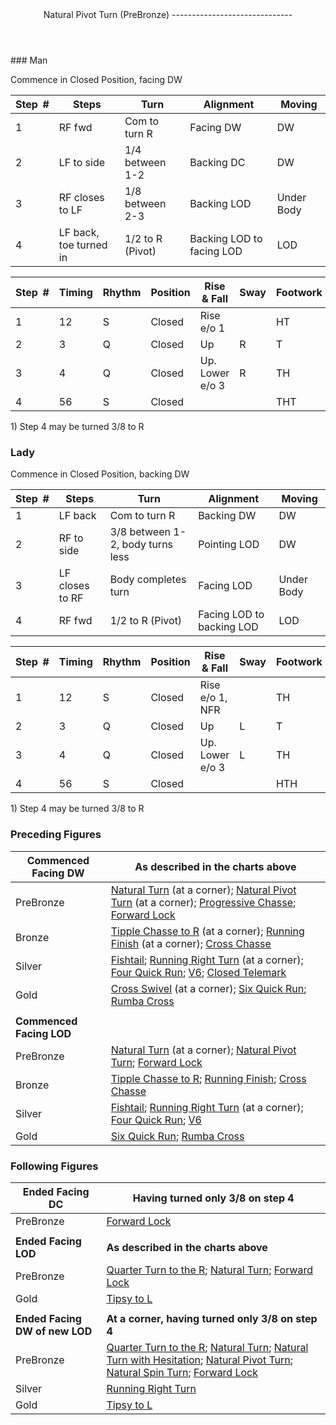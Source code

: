 <header>Natural Pivot Turn (PreBronze)
------------------------------

 </header>### Man

Commence in Closed Position, facing DW

 | **Step<span style="color:white">\_</span>\#** | **Steps** | **Turn** | **Alignment** | **Moving** |
|---|---|---|---|---|
| 1 | RF fwd | Com to turn R | Facing DW | DW |
| 2 | LF to side | 1/4 between 1-2 | Backing DC | DW |
| 3 | RF closes to LF | 1/8 between 2-3 | Backing LOD | Under Body |
| 4 | LF back, toe turned in | 1/2 to R (Pivot) | Backing LOD to facing LOD | LOD |

 | **Step<span style="color:white">\_</span>\#** | **Timing** | **Rhythm** | **Position** | **Rise &amp; Fall** | **Sway** | **Footwork** |
|---|---|---|---|---|---|---|
| 1 | 12 | S | Closed | Rise e/o 1 |  | HT |
| 2 | 3 | Q | Closed | Up | R | T |
| 3 | 4 | Q | Closed | Up. Lower e/o 3 | R | TH |
| 4 | 56 | S | Closed |  |  | THT |

1\) Step 4 may be turned 3/8 to R

### Lady

Commence in Closed Position, backing DW

 | **Step<span style="color:white">\_</span>\#** | **Steps** | **Turn** | **Alignment** | **Moving** |
|---|---|---|---|---|
| 1 | LF back | Com to turn R | Backing DW | DW |
| 2 | RF to side | 3/8 between 1-2, body turns less | Pointing LOD | DW |
| 3 | LF closes to RF | Body completes turn | Facing LOD | Under Body |
| 4 | RF fwd | 1/2 to R (Pivot) | Facing LOD to backing LOD | LOD |

 | **Step<span style="color:white">\_</span>\#** | **Timing** | **Rhythm** | **Position** | **Rise &amp; Fall** | **Sway** | **Footwork** |
|---|---|---|---|---|---|---|
| 1 | 12 | S | Closed | Rise e/o 1, NFR |  | TH |
| 2 | 3 | Q | Closed | Up | L | T |
| 3 | 4 | Q | Closed | Up. Lower e/o 3 | L | TH |
| 4 | 56 | S | Closed |  |  | HTH |

1\) Step 4 may be turned 3/8 to R

### Preceding Figures

 | **Commenced Facing DW** | **As described in the charts above** |
|---|---|
| PreBronze | [Natural Turn](natural_turn.md) (at a corner); [Natural Pivot Turn](pivot_turn.md) (at a corner); [Progressive Chasse](progressive_chasse.md); [Forward Lock](forward_lock.md) |
| Bronze | [Tipple Chasse to R](tipple.md) (at a corner); [Running Finish](running_finish.md) (at a corner); [Cross Chasse](cross_chasse.md) |
| Silver | [Fishtail](fishtail.md); [Running Right Turn](running_right_turn.md) (at a corner); [Four Quick Run](four_quick_run.md); [V6](v6.md); [Closed Telemark](closed_telemark.md) |
| Gold | [Cross Swivel](cross_swivel.md) (at a corner); [Six Quick Run](six_quick_run.md); [Rumba Cross](rumba_cross.md) |
|  |  |
| **Commenced Facing LOD** |  |
| PreBronze | [Natural Turn](natural_turn.md) (at a corner); [Natural Pivot Turn](pivot_turn.md); [Forward Lock](forward_lock.md) |
| Bronze | [Tipple Chasse to R](tipple.md); [Running Finish](running_finish.md); [Cross Chasse](cross_chasse.md) |
| Silver | [Fishtail](fishtail.md); [Running Right Turn](running_right_turn.md) (at a corner); [Four Quick Run](four_quick_run.md); [V6](v6.md) |
| Gold | [Six Quick Run](six_quick_run.md); [Rumba Cross](rumba_cross.md) |

### Following Figures

 | **Ended Facing DC** | **Having turned only 3/8 on step 4** |
|---|---|
| PreBronze | [Forward Lock](forward_lock.md) |
|  |  |
| **Ended Facing LOD** | **As described in the charts above** |
| PreBronze | [Quarter Turn to the R](quarter_turn.md); [Natural Turn](natural_turn.md); [Forward Lock](forward_lock.md) |
| Gold | [Tipsy to L](tipsy_to_L.md) |
|  |  |
| **Ended Facing DW of new LOD** | **At a corner, having turned only 3/8 on step 4** |
| PreBronze | [Quarter Turn to the R](quarter_turn.md); [Natural Turn](natural_turn.md); [Natural Turn with Hesitation](hesitation.md); [Natural Pivot Turn](pivot_turn.md); [Natural Spin Turn](spin_turn.md); [Forward Lock](forward_lock.md) |
| Silver | [Running Right Turn](running_right_turn.md) |
| Gold | [Tipsy to L](tipsy_to_L.md) |